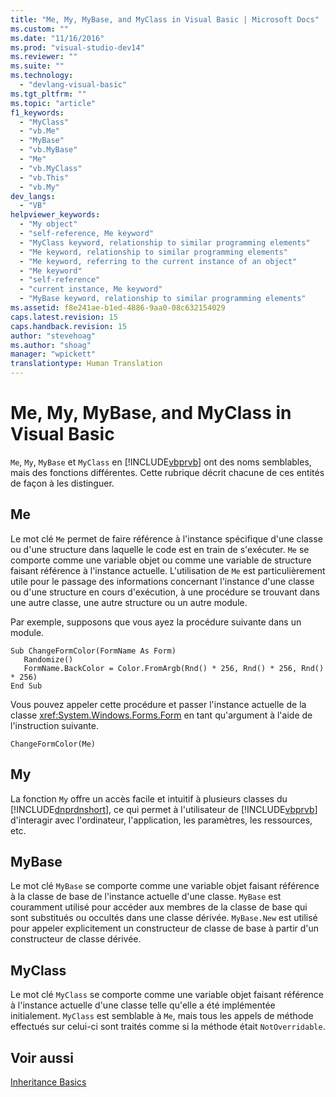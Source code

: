 ```yaml
---
title: "Me, My, MyBase, and MyClass in Visual Basic | Microsoft Docs"
ms.custom: ""
ms.date: "11/16/2016"
ms.prod: "visual-studio-dev14"
ms.reviewer: ""
ms.suite: ""
ms.technology: 
  - "devlang-visual-basic"
ms.tgt_pltfrm: ""
ms.topic: "article"
f1_keywords: 
  - "MyClass"
  - "vb.Me"
  - "MyBase"
  - "vb.MyBase"
  - "Me"
  - "vb.MyClass"
  - "vb.This"
  - "vb.My"
dev_langs: 
  - "VB"
helpviewer_keywords: 
  - "My object"
  - "self-reference, Me keyword"
  - "MyClass keyword, relationship to similar programming elements"
  - "Me keyword, relationship to similar programming elements"
  - "Me keyword, referring to the current instance of an object"
  - "Me keyword"
  - "self-reference"
  - "current instance, Me keyword"
  - "MyBase keyword, relationship to similar programming elements"
ms.assetid: f8e241ae-b1ed-4886-9aa0-08c632154029
caps.latest.revision: 15
caps.handback.revision: 15
author: "stevehoag"
ms.author: "shoag"
manager: "wpickett"
translationtype: Human Translation
---
```

# Me, My, MyBase, and MyClass in Visual Basic
`Me`, `My`, `MyBase` et `MyClass` en [!INCLUDE[vbprvb](../../../csharp/programming-guide/concepts/linq/includes/vbprvb_md.md)] ont des noms semblables, mais des fonctions différentes.  Cette rubrique décrit chacune de ces entités de façon à les distinguer.  
  
## Me  
 Le mot clé `Me` permet de faire référence à l'instance spécifique d'une classe ou d'une structure dans laquelle le code est en train de s'exécuter.  `Me` se comporte comme une variable objet ou comme une variable de structure faisant référence à l'instance actuelle.  L'utilisation de `Me` est particulièrement utile pour le passage des informations concernant l'instance d'une classe ou d'une structure en cours d'exécution, à une procédure se trouvant dans une autre classe, une autre structure ou un autre module.  
  
 Par exemple, supposons que vous ayez la procédure suivante dans un module.  
  
```  
Sub ChangeFormColor(FormName As Form)  
   Randomize()  
   FormName.BackColor = Color.FromArgb(Rnd() * 256, Rnd() * 256, Rnd() * 256)  
End Sub  
```  
  
 Vous pouvez appeler cette procédure et passer l'instance actuelle de la classe <xref:System.Windows.Forms.Form> en tant qu'argument à l'aide de l'instruction suivante.  
  
```  
ChangeFormColor(Me)  
```  
  
## My  
 La fonction `My` offre un accès facile et intuitif à plusieurs classes du [!INCLUDE[dnprdnshort](../../../csharp/getting-started/includes/dnprdnshort_md.md)], ce qui permet à l'utilisateur de [!INCLUDE[vbprvb](../../../csharp/programming-guide/concepts/linq/includes/vbprvb_md.md)] d'interagir avec l'ordinateur, l'application, les paramètres, les ressources, etc.  
  
## MyBase  
 Le mot clé `MyBase` se comporte comme une variable objet faisant référence à la classe de base de l'instance actuelle d'une classe.  `MyBase` est couramment utilisé pour accéder aux membres de la classe de base qui sont substitués ou occultés dans une classe dérivée.  `MyBase.New` est utilisé pour appeler explicitement un constructeur de classe de base à partir d'un constructeur de classe dérivée.  
  
## MyClass  
 Le mot clé `MyClass` se comporte comme une variable objet faisant référence à l'instance actuelle d'une classe telle qu'elle a été implémentée initialement.  `MyClass` est semblable à `Me`, mais tous les appels de méthode effectués sur celui\-ci sont traités comme si la méthode était `NotOverridable`.  
  
## Voir aussi  
 [Inheritance Basics](../../../visual-basic/programming-guide/language-features/objects-and-classes/inheritance-basics.md)